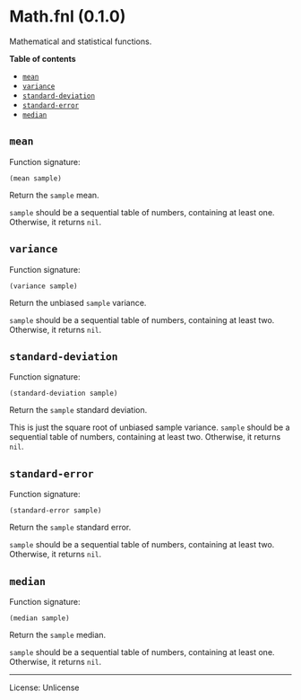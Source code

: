 # Math.fnl (0.1.0)
Mathematical and statistical functions.

**Table of contents**

- [`mean`](#mean)
- [`variance`](#variance)
- [`standard-deviation`](#standard-deviation)
- [`standard-error`](#standard-error)
- [`median`](#median)

## `mean`
Function signature:

```
(mean sample)
```

Return the `sample` mean.

`sample` should be a sequential table of numbers, containing at least one.
Otherwise, it returns `nil`.

## `variance`
Function signature:

```
(variance sample)
```

Return the unbiased `sample` variance.

`sample` should be a sequential table of numbers, containing at least two.
Otherwise, it returns `nil`.

## `standard-deviation`
Function signature:

```
(standard-deviation sample)
```

Return the `sample` standard deviation.

This is just the square root of unbiased sample variance.
`sample` should be a sequential table of numbers, containing at least two.
Otherwise, it returns `nil`.

## `standard-error`
Function signature:

```
(standard-error sample)
```

Return the `sample` standard error.

`sample` should be a sequential table of numbers, containing at least two.
Otherwise, it returns `nil`.

## `median`
Function signature:

```
(median sample)
```

Return the `sample` median.

`sample` should be a sequential table of numbers, containing at least one.
Otherwise, it returns `nil`.


---

License: Unlicense


<!-- Generated with Fenneldoc 1.0.1-dev-7960056
     https://gitlab.com/andreyorst/fenneldoc -->
